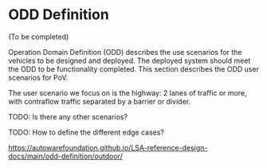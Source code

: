 # ODD Definition

(To be completed)

Operation Domain Definition (ODD) describes the use scenarios for the vehicles to be designed and deployed. The deployed system should meet the ODD to be functionality completed. This section describes the ODD user scenarios for PoV.

The user scenario we focus on is the highway: 2 lanes of traffic or more, with contraflow traffic separated by a barrier or divider.

TODO: Is there any other scenarios?

TODO: How to define the different edge cases?

https://autowarefoundation.github.io/LSA-reference-design-docs/main/odd-definition/outdoor/
